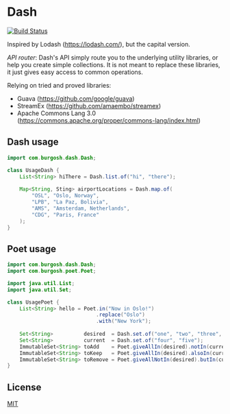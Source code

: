 # Dash

[![Build Status](https://travis-ci.org/mburgosh/dash.svg?branch=master)](https://travis-ci.org/mburgosh/dash)

Inspired by Lodash (https://lodash.com/), but the capital version.

*API router*: Dash's API simply route you to the underlying utility libraries, or help you create simple collections. It is not meant to replace these libraries, it just gives easy access to common operations.

Relying on tried and proved libraries:
* Guava (https://github.com/google/guava)
* StreamEx (https://github.com/amaembo/streamex)
* Apache Commons Lang 3.0 (https://commons.apache.org/proper/commons-lang/index.html)

## Dash usage

```Java
import com.burgosh.dash.Dash;

class UsageDash {
    List<String> hiThere = Dash.list.of("hi", "there");
    
    Map<String, Sting> airportLocations = Dash.map.of(
        "OSL", "Oslo, Norway",
        "LPB", "La Paz, Bolivia",
        "AMS", "Amsterdam, Netherlands",
        "CDG", "Paris, France"
    );
}
```

## Poet usage

```Java
import com.burgosh.dash.Dash;
import com.burgosh.poet.Poet;

import java.util.List;
import java.util.Set;

class UsagePoet {
    List<String> hello = Poet.in("Now in Oslo!")
                             .replace("Oslo")
                             .with("New York");
    
    Set<String>          desired  = Dash.set.of("one", "two", "three", "four");
    Set<String>          current  = Dash.set.of("four", "five");
    ImmutableSet<String> toAdd    = Poet.giveAllIn(desired).notIn(current);
    ImmutableSet<String> toKeep   = Poet.giveAllIn(desired).alsoIn(current);
    ImmutableSet<String> toRemove = Poet.giveAllNotIn(desired).butIn(current);
}
```

## License
[MIT](https://choosealicense.com/licenses/mit/)
